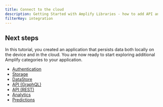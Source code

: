 ```yaml
---
title: Connect to the cloud
description: Getting Started with Amplify Libraries - how to add API and database to your app.
filterKey: integration
---
```


<inline-fragment integration="ios" src="~/start/getting-started/fragments/ios/native_add-api.md"></inline-fragment>
<inline-fragment integration="android" src="~/start/getting-started/fragments/android/native_add-api.md"></inline-fragment>

## Next steps

In this tutorial, you created an application that persists data both locally on the device and in the cloud. You are now ready to start exploring additional Amplify categories to your application.

- [Authentication](~/lib/auth/getting-started.md)
- [Storage](~/lib/storage/getting-started.md)
- [DataStore](~/lib/datastore/getting-started.md)
- [API (GraphQL)](~/lib/graphqlapi/getting-started.md)
- [API (REST)](~/lib/restapi/getting-started.md)
- [Analytics](~/lib/analytics/getting-started.md)
- [Predictions](~/lib/predictions/getting-started.md)
